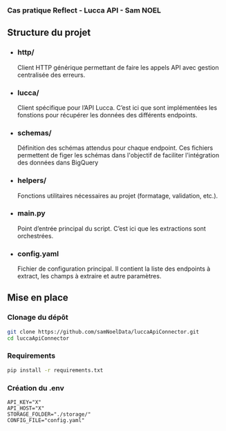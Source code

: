 ### Cas pratique Reflect - Lucca API - Sam NOEL
## Structure du projet

- ### http/
  Client HTTP générique permettant de faire les appels API avec gestion centralisée des erreurs.

- ### lucca/
  Client spécifique pour l’API Lucca. C’est ici que sont implémentées les fonstions pour récupérer les données des différents endpoints.

- ### schemas/
  Définition des schémas attendus pour chaque endpoint.
  Ces fichiers permettent de figer les schémas dans l'objectif de faciliter l'intégration des données dans BigQuery

- ### helpers/
  Fonctions utilitaires nécessaires au projet (formatage, validation, etc.).

- ### main.py
  Point d’entrée principal du script. C’est ici que les extractions sont orchestrées.

- ### config.yaml
  Fichier de configuration principal. Il contient la liste des endpoints à extract, les champs à extraire et autre paramètres.

## Mise en place

### Clonage du dépôt

```bash
git clone https://github.com/samNoelData/luccaApiConnector.git
cd luccaApiConnector
```

### Requirements
```bash
pip install -r requirements.txt
```

### Création du .env
```
API_KEY="X"
API_HOST="X"
STORAGE_FOLDER="./storage/"
CONFIG_FILE="config.yaml"
```